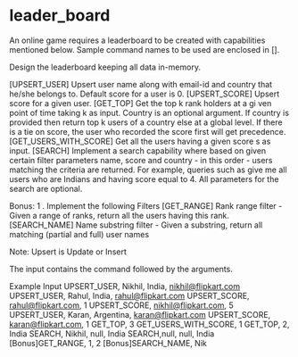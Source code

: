 # leader_board

An online game requires a leaderboard to be created with capabilities mentioned below. Sample command names to be used are enclosed in [].

Design the leaderboard keeping all data in-memory.

[UPSERT_USER] Upsert user name along with email-id and country that he/she belongs to. Default score for a user is 0.
[UPSERT_SCORE] Upsert score for a given user.
[GET_TOP] Get the top k rank holders at a gi	ven point of time taking k as input. Country is an optional argument. If country is provided then return top k users of a country else at a global level. If there is a tie on score, the user who recorded the score first will get precedence. 
[GET_USERS_WITH_SCORE] Get all the users having a given score s as input.
[SEARCH] Implement a search capability where based on given certain filter parameters name, score and country - in this order - users matching the criteria are returned. For example, queries such as give me all users who are Indians and having score equal to 4. All parameters for the search are optional.


Bonus:
1 . Implement the following Filters 
[GET_RANGE] Rank range filter - Given a range of ranks, return all the users having this rank.
[SEARCH_NAME] Name substring filter - Given a substring, return all matching (partial and full) user names

Note: Upsert is Update or Insert

The input contains the command followed by the arguments.

Example Input
UPSERT_USER, Nikhil, India, nikhil@flipkart.com
UPSERT_USER, Rahul, India, rahul@flipkart.com
UPSERT_SCORE, rahul@flipkart.com, 1
UPSERT_SCORE, nikhil@flipkart.com, 5
UPSERT_USER, Karan, Argentina, karan@flipkart.com
UPSERT_SCORE, karan@flipkart.com, 1
GET_TOP, 3
GET_USERS_WITH_SCORE, 1
GET_TOP, 2, India
SEARCH, Nikhil, null, India 
SEARCH,null, null, India
[Bonus]GET_RANGE, 1, 2
[Bonus]SEARCH_NAME, Nik
